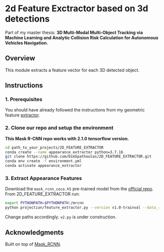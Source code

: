 # 2d Feature Exctractor based on 3d detections
Part of my master thesis: **3D Multi-Modal Multi-Object Tracking via Machine Learning and Analytic Collision Risk Calculation for Autonomous Vehicles Navigation.**
## Overview
This module extracts a feature vector for each 3D detected object.

## Instructions
### 1. Prerequisites 
You should have already followed the instructions from my geometric feature [extractor](https://github.com/DimSpathoulas/PC_FEATURE_EXTRACTOR.git).

### 2. Clone our repo and setup the environment
**This Mask R-CNN repo works with 2.1.0 tensorflow version.**
```bash
cd path_to_your_projects/2D_FEATURE_EXTRACTOR
conda create --name appearance_extractor python=3.7.16
git clone https://github.com/DimSpathoulas/2D_FEATURE_EXTRACTOR.git
conda env create -f environment.yml
conda activate appearance_extractor
```

### 3. Extract Appearance Features
Download the ```mask_rcnn_coco.h5``` pre-trained model from the [official repo](https://github.com/matterport/Mask_RCNN).
From 2D_FEATURE_EXTRACTOR run:
```bash
export PYTHONPATH=$PYTHONPATH:/mrcnn
python projection/feature_extractor.py --version v1.0-trainval --data_root /second_ext4/ktsiakas/kosmas/nuscenes/v1.0-trainval --detection_file /home/ktsiakas/thesis_new/PC_FEATURE_EXTRACTOR/tools/centerpoint_predictions_train.npy --output_file mrcnn_train.pkl
```
Change paths accordingly.
```v2.py``` is under construction.

## Acknowledgments
Built on top of [Mask_RCNN](https://github.com/matterport/Mask_RCNN).
